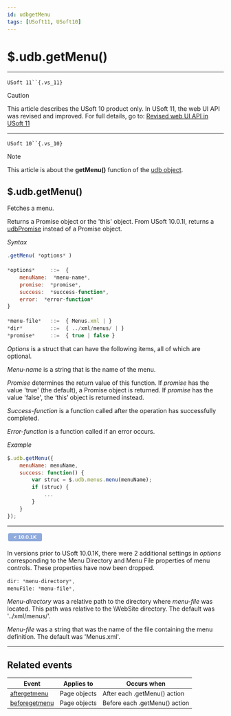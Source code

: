 ```yaml
---
id: udbgetMenu
tags: [USoft11, USoft10]
---
```

# $.udb.getMenu()



----

`USoft 11``{.vs_11}`

> [!CAUTION]
> This article describes the USoft 10 product only.
> In USoft 11, the web UI API was revised and improved. For full details, go to:
> [Revised web UI API in USoft 11](/docs/Web_and_app_UIs/UDB_udb/Revised_web_UI_API_in_USoft_11.md)

----

`USoft 10``{.vs_10}`

> [!NOTE]
> This article is about the **getMenu()** function of the [udb object](/docs/Web_and_app_UIs/UDB_udb).

## **$.udb.getMenu()**

Fetches a menu.

Returns a Promise object or the 'this' object. From USoft 10.0.1I, returns a [udbPromise](/docs/Web_and_app_UIs/JavaScript/Promises_for_asynchronous_Javascript.md) instead of a Promise object.

*Syntax*

```js
.getMenu( *options* )

*options*     ::=  {
    menuName:  *menu-name*,
    promise:  *promise*,
    success:  *success-function*,
    error:  *error-function*
}

*menu-file*   ::=  { Menus.xml | }
*dir*         ::=  { ../xml/menus/ | }
*promise*     ::=  { true | false }
```

*Options* is a struct that can have the following items, all of which are optional.

*Menu-name* is a string that is the name of the menu.

*Promise* determines the return value of this function. If *promise* has the value 'true' (the default), a Promise object is returned. If *promise* has the value 'false', the ‘this’ object is returned instead.

*Success-function* is a function called after the operation has successfully completed.

*Error-function* is a function called if an error occurs.

*Example*

```js
$.udb.getMenu({
    menuName: menuName,
    success: function() {
        var struc = $.udb.menus.menu(menuName);
        if (struc) {
            ...
        }
    }
});
```

----

![](./assets/9be3e3b0-aec6-450a-a323-058b41bffda3.png)



In versions prior to USoft 10.0.1K, there were 2 additional settings in *options* corresponding to the Menu Directory and Menu File properties of menu controls. These properties have now been dropped.

```js
dir: *menu-directory*,
menuFile: *menu-file*,

```

*Menu-directory* was a relative path to the directory where *menu-file* was located. This path was relative to the \\WebSite directory. The default was '../xml/menus/'.

*Menu-file* was a string that was the name of the file containing the menu definition. The default was 'Menus.xml'.

----

## Related events

|**Event**|**Applies to**|**Occurs when**|
|--------|--------|--------|
|[aftergetmenu](/docs/Web_and_app_UIs/UDB_Events/aftergetmenu.md)|Page objects|After each .getMenu() action|
|[beforegetmenu](/docs/Web_and_app_UIs/UDB_Events/beforegetmenu.md)|Page objects|Before each .getMenu() action|



 